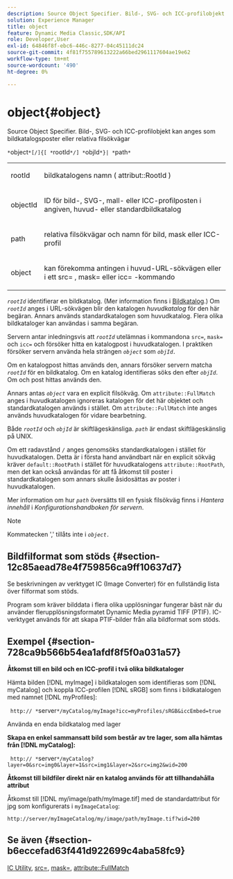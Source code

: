 ```yaml
---
description: Source Object Specifier. Bild-, SVG- och ICC-profilobjekt kan anges som bildkatalogsposter eller relativa filsökvägar
solution: Experience Manager
title: object
feature: Dynamic Media Classic,SDK/API
role: Developer,User
exl-id: 64846f8f-ebc6-446c-8277-04c45111dc24
source-git-commit: 4f81f755789613222a66bed2961117604ae19e62
workflow-type: tm+mt
source-wordcount: '490'
ht-degree: 0%

---
```


# object{#object}

Source Object Specifier. Bild-, SVG- och ICC-profilobjekt kan anges som bildkatalogsposter eller relativa filsökvägar

`*`object`*[/]{[ *`rootId`*/] *`objId`*}| *`path`*`

<table id="simpletable_A8B9B4D508B94BE5B7F6112F0A5F8270"> 
 <tr class="strow"> 
  <td class="stentry"> <p> <span class="codeph"> <span class="varname"> rootId </span> </span> </p> </td> 
  <td class="stentry"> <p>bildkatalogens namn ( <span class="codeph"> attribut::RootId </span>) </p> </td> 
 </tr> 
 <tr class="strow"> 
  <td class="stentry"> <p> <span class="codeph"> <span class="varname"> objectId </span> </span> </p> </td> 
  <td class="stentry"> <p>ID för bild-, SVG-, mall- eller ICC-profilposten i angiven, huvud- eller standardbildkatalog </p> </td> 
 </tr> 
 <tr class="strow"> 
  <td class="stentry"> <p> <span class="codeph"> <span class="varname"> path </span> </span> </p> </td> 
  <td class="stentry"> <p>relativa filsökvägar och namn för bild, mask eller ICC-profil </p> </td> 
 </tr> 
 <tr class="strow"> 
  <td class="stentry"> <p> <span class="codeph"> <span class="varname"> object </span> </span> </p> </td> 
  <td class="stentry"> <p>kan förekomma antingen i huvud-URL-sökvägen eller i ett <span class="codeph"> src= </span>, <span class="codeph"> mask= </span> eller <span class="codeph"> icc= </span> -kommando </p> </td> 
 </tr> 
</table>

*`rootId`* identifierar en bildkatalog. (Mer information finns i [Bildkatalog](../../../../../is-api/image-catalog/image-serving-api-ref/c-image-catalog-reference/c-overview/c-overview.md#concept-9ce2b6a133de45f783e95cabc5810ac3).) Om *`rootId`* anges i URL-sökvägen blir den katalogen *huvudkatalog* för den här begäran. Annars används standardkatalogen som huvudkatalog. Flera olika bildkataloger kan användas i samma begäran.

Servern antar inledningsvis att *`rootId`* utelämnas i kommandona `src=`, `mask=` och `icc=` och försöker hitta en katalogpost i huvudkatalogen. I praktiken försöker servern använda hela strängen *`object`* som *`objId.`*

Om en katalogpost hittas används den, annars försöker servern matcha *`rootId`* för en bildkatalog. Om en katalog identifieras söks den efter *`objId`*. Om och post hittas används den.

Annars antas *`object`* vara en explicit filsökväg. Om `attribute::FullMatch` anges i huvudkatalogen ignoreras katalogen för det här objektet och standardkatalogen används i stället. Om `attribute::FullMatch` inte anges används huvudkatalogen för vidare bearbetning.

Både *`rootId`* och *`objId`* är skiftlägeskänsliga. *`path`* är endast skiftlägeskänslig på UNIX.

Om ett radavstånd `/` anges genomsöks standardkatalogen i stället för huvudkatalogen. Detta är i första hand användbart när en explicit sökväg kräver `default::RootPath` i stället för huvudkatalogens `attribute::RootPath`, men det kan också användas för att få åtkomst till poster i standardkatalogen som annars skulle åsidosättas av poster i huvudkatalogen.

Mer information om hur *`path`* översätts till en fysisk filsökväg finns i *Hantera innehåll* i *Konfigurationshandboken för servern*.

>[!NOTE]
>
>Kommatecken &#39;,&#39; tillåts inte i *`object.`*

## Bildfilformat som stöds {#section-12c85aead78e4f759856ca9ff10637d7}

Se beskrivningen av verktyget IC (Image Converter) för en fullständig lista över filformat som stöds.

Program som kräver bilddata i flera olika upplösningar fungerar bäst när du använder flerupplösningsformatet Dynamic Media pyramid TIFF (PTIF). IC-verktyget används för att skapa PTIF-bilder från alla bildformat som stöds.

## Exempel {#section-728ca9b566b54ea1afdf8f5f0a031a57}

**Åtkomst till en bild och en ICC-profil i två olika bildkataloger**

Hämta bilden [!DNL myImage] i bildkatalogen som identifieras som [!DNL myCatalog] och koppla ICC-profilen [!DNL sRGB] som finns i bildkatalogen med namnet [!DNL myProfiles]:

` http:// *`server`*/myCatalog/myImage?icc=myProfiles/sRGB&iccEmbed=true`

Använda en enda bildkatalog med lager

**Skapa en enkel sammansatt bild som består av tre lager, som alla hämtas från [!DNL myCatalog]:**

` http:// *`server`*/myCatalog?layer=0&src=img0&layer=1&src=img1&layer=2&src=img2&wid=200`

**Åtkomst till bildfiler direkt när en katalog används för att tillhandahålla attribut**

Åtkomst till [!DNL my/image/path/myImage.tif] med de standardattribut för jpg som konfigurerats i `myImageCatalog`:

`http://server/myImageCatalog/my/image/path/myImage.tif?wid=200`

## Se även {#section-b6eccefad63f441d922699c4aba58fc9}

[IC Utility](../../../../../is-api/is-utils/utilities/r-ic.md#reference-de9f43c63a8f48f1a755ff1760af8b7b), [src=](../../../../../is-api/http-ref/image-serving-api-ref/c-http-protocol-reference/c-command-reference/r-src.md#reference-f6506637778c4c69bf106a7924a91ab1), [mask=](../../../../../is-api/http-ref/image-serving-api-ref/c-http-protocol-reference/c-command-reference/r-mask.md#reference-922254e027404fb890b850e2723ee06e), [attribute::FullMatch](../../../../../is-api/image-catalog/image-serving-api-ref/c-image-catalog-reference/c-attributes-reference/r-fullmatch.md#reference-c3a72f31672a48b386943d6781cf50d7)
